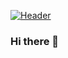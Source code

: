 [![Header](https://raw.githubusercontent.com/MartinHeinz/<OWNER>/<OWNER>/readme_header.png "Header")](https://some-url.dev/)
### Hi there 👋

<!--
**linkwithsaurav/linkwithsaurav** is a ✨ _special_ ✨ repository because its `README.md` (this file) appears on your GitHub profile.

Here are some ideas to get you started:

- 🔭 I’m currently working on ...
- 🌱 I’m currently learning ...
- 👯 I’m looking to collaborate on ...
- 🤔 I’m looking for help with ...
- 💬 Ask me about ...
- 📫 How to reach me: ...
- 😄 Pronouns: ...
- ⚡ Fun fact: ...
-->
